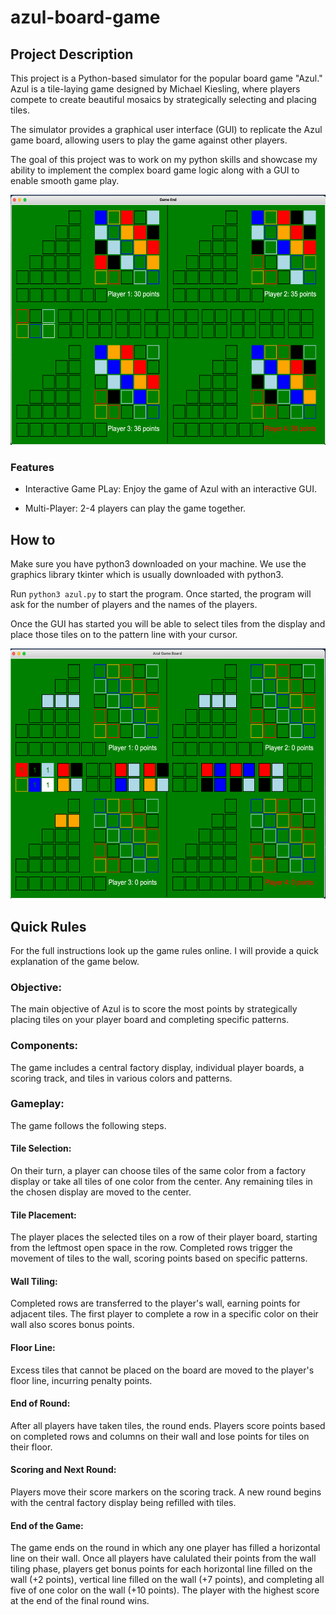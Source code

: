 # azul-board-game

## Project Description

This project is a Python-based simulator for the popular board game "Azul." Azul is a tile-laying game designed by Michael Kiesling, where players compete to create beautiful mosaics by strategically selecting and placing tiles.

The simulator provides a graphical user interface (GUI) to replicate the Azul game board, allowing users to play the game against other players.

The goal of this project was to work on my python skills and showcase my ability to implement the complex board game logic along with a GUI to enable smooth game play.

<img src="img/game_end.png" width=600 height=400>

### Features

- Interactive Game PLay: Enjoy the game of Azul with an interactive GUI.

- Multi-Player: 2-4 players can play the game together.

## How to

Make sure you have python3 downloaded on your machine. We use the graphics library tkinter which is usually downloaded with python3.

Run `python3 azul.py` to start the program. Once started, the program will ask for the number of players and the names of the players.

Once the GUI has started you will be able to select tiles from the display and place those tiles on to the pattern line with your cursor.

<img src="img/game_cont.png" width=600 height=400>

## Quick Rules

For the full instructions look up the game rules online. I will provide a quick explanation of the game below.

### Objective:

The main objective of Azul is to score the most points by strategically placing tiles on your player board and completing specific patterns.

### Components:

The game includes a central factory display, individual player boards, a scoring track, and tiles in various colors and patterns.

### Gameplay:

The game follows the following steps.

#### Tile Selection:

On their turn, a player can choose tiles of the same color from a factory display or take all tiles of one color from the center.
Any remaining tiles in the chosen display are moved to the center.

#### Tile Placement:

The player places the selected tiles on a row of their player board, starting from the leftmost open space in the row.
Completed rows trigger the movement of tiles to the wall, scoring points based on specific patterns.

#### Wall Tiling:

Completed rows are transferred to the player's wall, earning points for adjacent tiles.
The first player to complete a row in a specific color on their wall also scores bonus points.

#### Floor Line:

Excess tiles that cannot be placed on the board are moved to the player's floor line, incurring penalty points.

#### End of Round:

After all players have taken tiles, the round ends. Players score points based on completed rows and columns on their wall and lose points for tiles on their floor.

#### Scoring and Next Round:

Players move their score markers on the scoring track.
A new round begins with the central factory display being refilled with tiles.

#### End of the Game:

The game ends on the round in which any one player has filled a horizontal line on their wall. Once all players have calulated their points from the wall tiling phase, players get bonus points for each horizontal line filled on the wall (+2 points), vertical line filled on the wall (+7 points), and completing all five of one color on the wall (+10 points). The player with the highest score at the end of the final round wins.
